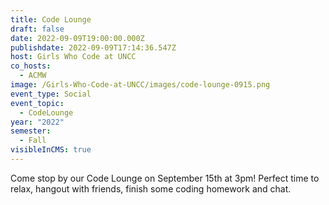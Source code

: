 ```yaml
---
title: Code Lounge
draft: false
date: 2022-09-09T19:00:00.000Z
publishdate: 2022-09-09T17:14:36.547Z
host: Girls Who Code at UNCC
co_hosts:
  - ACMW
image: /Girls-Who-Code-at-UNCC/images/code-lounge-0915.png
event_type: Social
event_topic:
  - CodeLounge
year: "2022"
semester:
  - Fall
visibleInCMS: true
---
```

Come stop by our Code Lounge on September 15th at 3pm! Perfect time to relax, hangout with friends, finish some coding homework and chat.